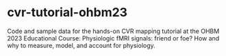 # cvr-tutorial-ohbm23
Code and sample data for the hands-on CVR mapping tutorial at the OHBM 2023 Educational Course: Physiologic fMRI signals: friend or foe? How and why to measure, model, and account for physiology.
